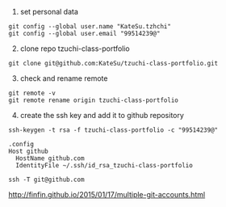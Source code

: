 1.  set personal data
```
git config --global user.name "KateSu.tzhchi"
git config --global user.email "99514239@"    
```
  
2.  clone repo tzuchi-class-portfolio
```
git clone git@github.com:KateSu/tzuchi-class-portfolio.git
```
  
3.  check and rename remote
```
git remote -v
git remote rename origin tzuchi-class-portfolio
```
  
4.  create the ssh key and add it to github repository
```
ssh-keygen -t rsa -f tzuchi-class-portfolio -c "99514239@"
  
.config  
Host github
  HostName github.com
  IdentityFile ~/.ssh/id_rsa_tzuchi-class-portfolio
  
ssh -T git@github.com
```
http://finfin.github.io/2015/01/17/multiple-git-accounts.html